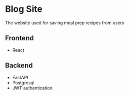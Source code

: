 # Blog Site
The website used for saving meal prep recipes from users

## Frontend
- React

## Backend 
- FastAPI 
- Postgresql
- JWT authentication


